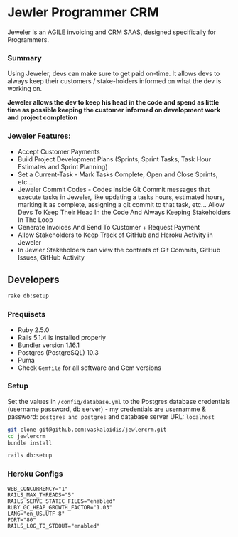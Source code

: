# Jewler Programmer CRM

Jeweler is an AGILE invoicing and CRM SAAS, designed specifically for Programmers. 

### Summary

Using Jeweler, devs can make sure to get paid on-time. It allows devs to always keep their customers / stake-holders informed on what the dev is working on.
 
 **Jeweler allows the dev to keep his head in the code and spend as little time as possible keeping the customer informed on development work and project completion**

### Jeweler Features:
* Accept Customer Payments
* Build Project Development Plans (Sprints, Sprint Tasks, Task Hour Estimates and Sprint Planning)
* Set a Current-Task - Mark Tasks Complete, Open and Close Sprints, etc...
* Jeweler Commit Codes - Codes inside Git Commit messages that execute tasks in Jeweler, like updating a tasks hours, estimated hours, marking it as complete, assigning a git commit to that task, etc... Allow Devs To Keep Their Head In the Code And Always Keeping Stakeholders In The Loop
* Generate Invoices And Send To Customer + Request Payment
* Allow Stakeholders to Keep Track of GitHub and Heroku Activity in Jeweler
* In Jewler Stakeholders can view the contents of Git Commits, GitHub Issues, GitHub Activity

## Developers

```bash 
rake db:setup
``` 

### Prequisets

* Ruby 2.5.0
* Rails 5.1.4 is installed properly
* Bundler version 1.16.1
* Postgres (PostgreSQL) 10.3
* Puma
* Check `Gemfile` for all software and Gem versions

### Setup

Set the values in `/config/database.yml` to the Postgres database credentials (username password, db server) - my credentials are usernamme & password: `postgres and postgres` and database server URL: `localhost`

```bash
git clone git@github.com:vaskaloidis/jewlercrm.git
cd jewlercrm
bundle install

rails db:setup
```

### Heroku Configs
```
WEB_CONCURRENCY="1"
RAILS_MAX_THREADS="5"
RAILS_SERVE_STATIC_FILES="enabled"
RUBY_GC_HEAP_GROWTH_FACTOR="1.03"
LANG="en_US.UTF-8"
PORT="80"
RAILS_LOG_TO_STDOUT="enabled"
```